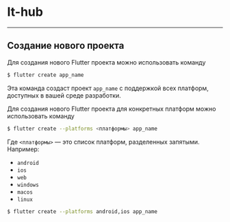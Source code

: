 # It-hub

---

## Создание нового проекта

Для создания нового Flutter проекта можно использовать команду
```sh
$ flutter create app_name
```
Эта команда создаст проект ```app_name``` с поддержкой всех платформ, доступных в вашей среде разработки.

Для создания нового Flutter проекта для конкретных платформ можно использовать команду
```sh
$ flutter create --platforms <платформы> app_name
```
Где ```<платформы>``` — это список платформ, разделенных запятыми. Например:
- ```android```
- ```ios```
- ```web```
- ```windows```
- ```macos```
- ```linux```
```sh
$ flutter create --platforms android,ios app_name
```
